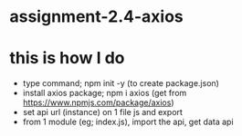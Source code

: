 # assignment-2.4-axios

# this is how I do

- type command; npm init -y (to create package.json)
- install axios package; npm i axios (get from https://www.npmjs.com/package/axios)
- set api url (instance) on 1 file js and export
- from 1 module (eg; index.js), import the api, get data api
